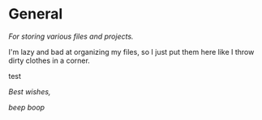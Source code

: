 # General
*For storing various files and projects.*

I'm lazy and bad at organizing my files, so I just put them here like I throw dirty clothes in a corner.


test


*Best wishes,*

*beep boop*
